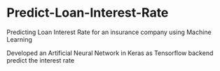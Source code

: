 # Predict-Loan-Interest-Rate

Predicting Loan Interest Rate for an insurance company using Machine Learning

Developed an Artificial Neural Network in Keras as Tensorflow backend predict the interest rate

